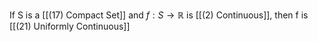 If S is a [[(17) Compact Set]] and $f: S \rightarrow \mathbb{R}$ is [[(2) Continuous]], then f is [[(21) Uniformly Continuous]]